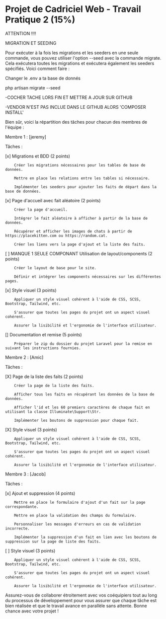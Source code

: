 # Projet de Cadriciel Web - Travail Pratique 2 (15%)

ATTENTION !!!!

MIGRATION ET SEEDING

Pour exécuter à la fois les migrations et les seeders en une seule commande, vous pouvez utiliser l'option --seed avec la commande migrate. Cela exécutera toutes les migrations et exécutera également les seeders spécifiés. Voici comment faire :

Changer le .env a ta base de donnés

php artisan migrate --seed 


  -COCHER TACHE LORS FIN ET METTRE A JOUR SUR GITHUB
  
  -VENDOR N'EST PAS INCLUE DANS LE GITHUB ALORS 'COMPOSER INSTALL'
  

Bien sûr, voici la répartition des tâches pour chacun des membres de l'équipe :

Membre 1 : [jeremy]

Tâches :

   [x] Migrations et BDD (2 points)
   
        Créer les migrations nécessaires pour les tables de base de données.
        
        Mettre en place les relations entre les tables si nécessaire.
        
        Implémenter les seeders pour ajouter les faits de départ dans la base de données.

   [x] Page d'accueil avec fait aléatoire (2 points)
   
        Créer la page d'accueil.
        
        Intégrer le fait aléatoire à afficher à partir de la base de données.
        
        Récupérer et afficher les images de chats à partir de https://placekitten.com ou https://random.cat.
        
        Créer les liens vers la page d'ajout et la liste des faits.

   [ ] MANQUE 1 SEULE COMPONANT Utilisation de layout/components (2 points)
   
        Créer le layout de base pour le site.
        
        Définir et intégrer les components nécessaires sur les différentes pages.

  [x]  Style visuel (3 points)
  
        Appliquer un style visuel cohérent à l'aide de CSS, SCSS, Bootstrap, Tailwind, etc.
        
        S'assurer que toutes les pages du projet ont un aspect visuel cohérent.
        
        Assurer la lisibilité et l'ergonomie de l'interface utilisateur.

  []  Documentation et remise (5 points)
  
        Préparer le zip du dossier du projet Laravel pour la remise en suivant les instructions fournies.

Membre 2 : [Amic]

Tâches :

   [X] Page de la liste des faits (2 points)
   
        Créer la page de la liste des faits.
        
        Afficher tous les faits en récupérant les données de la base de données.
        
        Afficher l'id et les 60 premiers caractères de chaque fait en utilisant la classe Illuminate\Support\Str.
        
        Implémenter les boutons de suppression pour chaque fait.

  [X]  Style visuel (3 points)
  
        Appliquer un style visuel cohérent à l'aide de CSS, SCSS, Bootstrap, Tailwind, etc.
        
        S'assurer que toutes les pages du projet ont un aspect visuel cohérent.
        
        Assurer la lisibilité et l'ergonomie de l'interface utilisateur.

Membre 3 : [Jacob]

Tâches :

   [x]  Ajout et suppression (4 points)
   
        Mettre en place le formulaire d'ajout d'un fait sur la page correspondante.
        
        Mettre en place la validation des champs du formulaire.

        Personnaliser les messages d'erreurs en cas de validation incorrecte.
        
        Implémenter la suppression d'un fait en lien avec les boutons de suppression sur la page de liste des faits.


  [ ]  Style visuel (3 points)
  
        Appliquer un style visuel cohérent à l'aide de CSS, SCSS, Bootstrap, Tailwind, etc.
        
        S'assurer que toutes les pages du projet ont un aspect visuel cohérent.
        
        Assurer la lisibilité et l'ergonomie de l'interface utilisateur.

Assurez-vous de collaborer étroitement avec vos coéquipiers tout au long du processus de développement pour vous assurer que chaque tâche est bien réalisée et que le travail avance en parallèle sans attente. Bonne chance avec votre projet !


